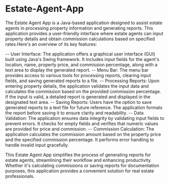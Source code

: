 # Estate-Agent-App
The Estate Agent App is a Java-based application designed to assist estate agents in processing property information and generating reports. This application provides a user-friendly interface where estate agents can input property details and obtain commission calculations based on specified rates.Here's an overview of its key features:

-- User Interface: The application offers a graphical user interface (GUI) built using Java's Swing framework. It includes input fields for the agent's location, name, property price, and commission percentage, along with a text area to display the generated report.
-- Menu Bar: The menu bar provides access to various tools for processing reports, clearing input fields, and saving generated reports to a file.
-- Processing Reports: Upon entering property details, the application validates the input data and calculates the commission based on the provided commission percentage. If the input is valid, a detailed report is generated and displayed in the designated text area.
-- Saving Reports: Users have the option to save generated reports to a text file for future reference. The application formats the report before saving it to ensure clarity and readability.
-- Data Validation: The application ensures data integrity by validating input fields to prevent errors. It checks for empty fields and verifies that numeric values are provided for price and commission.
-- Commission Calculation: The application calculates the commission amount based on the property price and the specified commission percentage. It performs error handling to handle invalid input gracefully.

This Estate Agent App simplifies the process of generating reports for estate agents, streamlining their workflow and enhancing productivity. Whether it's calculating commissions or saving reports for documentation purposes, this application provides a convenient solution for real estate professionals.
